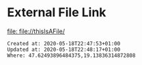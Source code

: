 # External File Link

[file: file://thisIsAFile/](file://thisIsAFile/)

    Created at: 2020-05-18T22:47:53+01:00
    Updated at: 2020-05-18T22:48:17+01:00
    Where: 47.62493896484375,19.13836314872808

